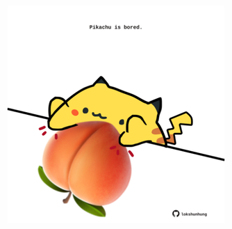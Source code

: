 <!-- built at 24/01/2024, 08:00:51 UTC -->
<p align="center">
  <img width="500" height="500" src="./ReadmeImage.svg">
</p>
